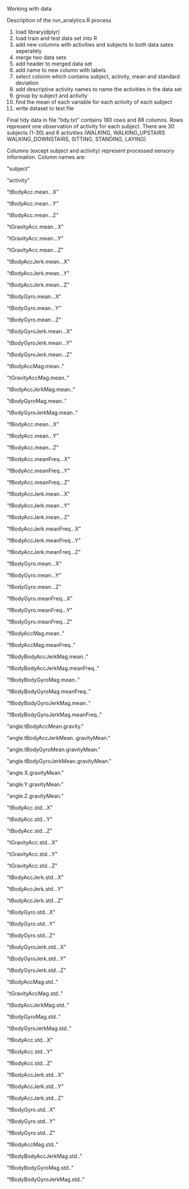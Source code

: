 Working with data

Description of the run_analytics.R process

1. load library(dplyr)
2. load train and test data set into R
3. add new columns with activities and subjects to both data sates seperately
4. merge two data sets
5. add header to merged data set
6. add name to new column with labels
7. select colonm which contains subject, activity, mean and standard deviation
8. add descriptive activity names to name the activities in the data set
9. group by subject and activity
10. find the mean of each variable for each activity of each subject
11. write dataset to text file

Final tidy data in file "tidy.txt" contains 180 rows and 88 columns.
Rows represent one observation of activity for each subject.
There are 30 subjects (1-30) and 6 activities (WALKING, WALKING_UPSTAIRS
WALKING_DOWNSTAIRS, SITTING, STANDING, LAYING)

Columns (except subject and activity) represent processed sensory information. Column names are:

 "subject" 
 
 "activity"
 
 "tBodyAcc.mean...X"
 
 "tBodyAcc.mean...Y"                   
 
 "tBodyAcc.mean...Z"
 
 "tGravityAcc.mean...X"                
 
 "tGravityAcc.mean...Y"
 
 "tGravityAcc.mean...Z"                
 
 "tBodyAccJerk.mean...X"
 
 "tBodyAccJerk.mean...Y"               
 
 "tBodyAccJerk.mean...Z"
 
 "tBodyGyro.mean...X"                  
 
 "tBodyGyro.mean...Y"
 
 "tBodyGyro.mean...Z"                  
 
 "tBodyGyroJerk.mean...X"
 
 "tBodyGyroJerk.mean...Y"              
 
 "tBodyGyroJerk.mean...Z"
 
 "tBodyAccMag.mean.."                  
 
 "tGravityAccMag.mean.."            
 
 "tBodyAccJerkMag.mean.."              
 
 "tBodyGyroMag.mean.."
 
 "tBodyGyroJerkMag.mean.."             
 
 "fBodyAcc.mean...X" 
 
 "fBodyAcc.mean...Y"     
 
 "fBodyAcc.mean...Z"     
 
 "fBodyAcc.meanFreq...X"               
 
 "fBodyAcc.meanFreq...Y"     
 
 "fBodyAcc.meanFreq...Z"               
 
 "fBodyAccJerk.mean...X"     
 
 "fBodyAccJerk.mean...Y"               
 
 "fBodyAccJerk.mean...Z"   
 
 "fBodyAccJerk.meanFreq...X"           
 
 "fBodyAccJerk.meanFreq...Y"  
 
 "fBodyAccJerk.meanFreq...Z"           
 
 "fBodyGyro.mean...X"        
 
 "fBodyGyro.mean...Y"                  
 
 "fBodyGyro.mean...Z"      
 
 "fBodyGyro.meanFreq...X"              
 
 "fBodyGyro.meanFreq...Y"     
 
 "fBodyGyro.meanFreq...Z"              
 
 "fBodyAccMag.mean.."           
 
 "fBodyAccMag.meanFreq.."              
 
 "fBodyBodyAccJerkMag.mean.."  
 
 "fBodyBodyAccJerkMag.meanFreq.."      
 
 "fBodyBodyGyroMag.mean.."            
 
 "fBodyBodyGyroMag.meanFreq.."         
 
 "fBodyBodyGyroJerkMag.mean.." 
 
 "fBodyBodyGyroJerkMag.meanFreq.."     
 
 "angle.tBodyAccMean.gravity."   
 
 "angle.tBodyAccJerkMean..gravityMean."
 
 "angle.tBodyGyroMean.gravityMean."
 
 "angle.tBodyGyroJerkMean.gravityMean."
 
 "angle.X.gravityMean."   
 
 "angle.Y.gravityMean."                
 
 "angle.Z.gravityMean."            
 
 "tBodyAcc.std...X"                    
 
 "tBodyAcc.std...Y"      
 
 "tBodyAcc.std...Z"                    
 
 "tGravityAcc.std...X"         
 
 "tGravityAcc.std...Y"                 
 
 "tGravityAcc.std...Z"    
 
 "tBodyAccJerk.std...X"                
 
 "tBodyAccJerk.std...Y"     
 
 "tBodyAccJerk.std...Z"                
 
 "tBodyGyro.std...X"    
 
 "tBodyGyro.std...Y"                   
 
 "tBodyGyro.std...Z"     
 
 "tBodyGyroJerk.std...X"               
 
 "tBodyGyroJerk.std...Y"     
 
 "tBodyGyroJerk.std...Z"               
 
 "tBodyAccMag.std.."   
 
 "tGravityAccMag.std.."                
 
 "tBodyAccJerkMag.std.."    
 
 "tBodyGyroMag.std.."                  
 
 "tBodyGyroJerkMag.std.."
 
 "fBodyAcc.std...X"                    
 
 "fBodyAcc.std...Y"       
 
 "fBodyAcc.std...Z"                    
 
 "fBodyAccJerk.std...X"   
 
 "fBodyAccJerk.std...Y"                
 
 "fBodyAccJerk.std...Z"   
 
 "fBodyGyro.std...X"                   
 
 "fBodyGyro.std...Y"       
 
 "fBodyGyro.std...Z"                   
 
 "fBodyAccMag.std.."   
 
 "fBodyBodyAccJerkMag.std.."           
 
 "fBodyBodyGyroMag.std.."
 
 "fBodyBodyGyroJerkMag.std.."
